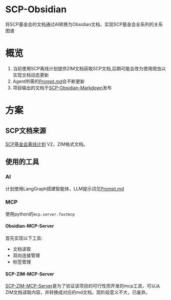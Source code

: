 # SCP-Obsidian
将SCP基金会的文档通过AI转换为Obsidian文档，实现SCP基金会全系列的关系图谱
# 概览
1. 当前使用SCP离线计划提供ZIM文档获取SCP文档,后期可能会改为使用爬虫以实现文档动态更新
2. Agent所需的[Prompt.md](/Prompt.md)会不断更新
3. 项目输出的文档于[SCP-Obsidian-Markdown](https://github.com/Lingwuxin/SCP-Obsidian-Markdown)发布
# 方案
## SCP文档来源
[SCP基金会离线计划](https://scp-wiki-cn.wikidot.com/offline) V2，ZIM格式文档。
## 使用的工具
### AI
计划使用LangGraph搭建智能体，LLM提示词见[Prompt.md](/Prompt.md)
### MCP
使用python的`mcp.server.fastmcp`
#### Obsidian-MCP-Server
首先实现以下工具:
- 文档读取
- 双向连接管理
- 标签管理
#### SCP-ZIM-MCP-Server
[SCP-ZIM-MCP-Server](https://github.com/Lingwuxin/SCP-ZIM-MCP-Server)是为了验证该项目的可行性而开发的mcp工具，可以从ZIM文档读取内容，并转换成对应的md文档，现阶段意义不大，已废弃。
